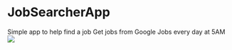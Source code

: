 # JobSearcherApp
Simple app to help find a job
Get jobs from Google Jobs every day at 5AM
<img src="https://i.ibb.co/Vq1Yx21/Job-Searcher.gif"/>
